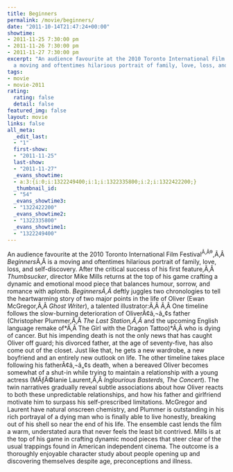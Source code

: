 ```yaml
---
title: Beginners
permalink: /movie/beginners/
date: "2011-10-14T21:47:24+00:00"
showtime:
- 2011-11-25 7:30:00 pm
- 2011-11-26 7:30:00 pm
- 2011-11-27 7:30:00 pm
excerpt: "An audience favourite at the 2010 Toronto International Film Festival, *Beginners* is
  a moving and oftentimes hilarious portrait of family, love, loss, and self-discovery."
tags:
- movie
- movie-2011
rating:
  rating: false
  detail: false
featured_img: false
layout: movie
links: false
all_meta:
  _edit_last:
  - "1"
  first-show:
  - "2011-11-25"
  last-show:
  - "2011-11-27"
  _evans_showtime:
  - a:3:{i:0;i:1322249400;i:1;i:1322335800;i:2;i:1322422200;}
  _thumbnail_id:
  - "54"
  _evans_showtime3:
  - "1322422200"
  _evans_showtime2:
  - "1322335800"
  _evans_showtime1:
  - "1322249400"
---
```


An audience favourite at the 2010 Toronto International Film Festival<sup>Ã‚Â®</sup>,Ã‚Â *Beginners*Ã‚Â is a moving and oftentimes hilarious portrait of family, love, loss, and self-discovery. After the critical success of his first feature,Ã‚Â *Thumbsucker*, director Mike Mills returns at the top of his game crafting a dynamic and emotional mood piece that balances humour, sorrow, and romance with aplomb. *BeginnersÃ‚Â* deftly juggles two chronologies to tell the heartwarming story of two major points in the life of Oliver (Ewan McGregor,Ã‚Â *Ghost Writer*), a talented illustrator:Ã‚Â Ã‚Â One timeline follows the slow-burning deterioration of OliverÃ¢â‚¬â„¢s father (Christopher Plummer,Ã‚Â *The Last Station,Ã‚Â* and the upcoming English language remake of*Ã‚Â The Girl with the Dragon Tattoo)*Ã‚Â who is dying of cancer. But his impending death is not the only news that has caught Oliver off guard; his divorced father, at the age of seventy-five, has also come out of the closet. Just like that, he gets a new wardrobe, a new boyfriend and an entirely new outlook on life. The other timeline takes place following his fatherÃ¢â‚¬â„¢s death, when a bereaved Oliver becomes somewhat of a shut-in while trying to maintain a relationship with a young actress (MÃƒÂ©lanie Laurent,Ã‚Â *Inglourious Basterds, The Concert*). The twin narratives gradually reveal subtle associations about how Oliver reacts to both these unpredictable relationships, and how his father and girlfriend motivate him to surpass his self-prescribed limitations. McGregor and Laurent have natural onscreen chemistry, and Plummer is outstanding in his rich portrayal of a dying man who is finally able to live honestly, breaking out of his shell so near the end of his life. The ensemble cast lends the film a warm, understated aura that never feels the least bit contrived. Mills is at the top of his game in crafting dynamic mood pieces that steer clear of the usual trappings found in American independent cinema. The outcome is a thoroughly enjoyable character study about people opening up and discovering themselves despite age, preconceptions and illness.